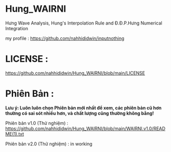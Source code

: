 # Hung_WAIRNI
Hưng Wave Analysis, Hung's Interpolation Rule and Đ.Đ.P.Hưng Numerical Integration

my profile : https://github.com/nahhididwin/inputnothing

# LICENSE :

https://github.com/nahhididwin/Hung_WAIRNI/blob/main/LICENSE

# Phiên Bản :
**Lưu ý: Luôn luôn chọn Phiên bản mới nhất để xem, các phiên bản cũ hơn thường có sai sót nhiều hơn, và chất lượng cũng thường không bằng!**

Phiên bản v1.0 (Thử nghiệm) : https://github.com/nahhididwin/Hung_WAIRNI/blob/main/WAIRNI.v1.0/README(1).txt

Phiên bản v2.0 (Thử nghiệm) : in working

